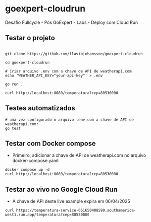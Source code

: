 # goexpert-cloudrun
Desafio Fullcycle - Pós GoExpert - Labs - Deploy com Cloud Run

## Testar o projeto
```

git clone https://github.com/flaviojohansson/goexpert-cloudrun

cd goexpert-cloudrun

# Criar arquivo .env com a chave de API de weatherapi.com
echo 'WEATHER_API_KEY="your-api-key"' > .env

go run .

curl http://localhost:8080/temperatura?cep=80530000
```

## Testes automatizados
```
# uma vez configurado o arquivo .env com a chave de API de weatherapi.com:
go test
```

## Testar com Docker compose
- Primeiro, adicionar a chave de API de weatherapi.com no arquivo docker-compose.yaml
```
docker compose up -d
curl http://localhost:8080/temperatura?cep=80530000
```

## Testar ao vivo no Google Cloud Run
- A chave de API deste live example expira em 06/04/2025

```
curl https://temperatura-service-651650408590.southamerica-west1.run.app/temperatura?cep=80530000
```
